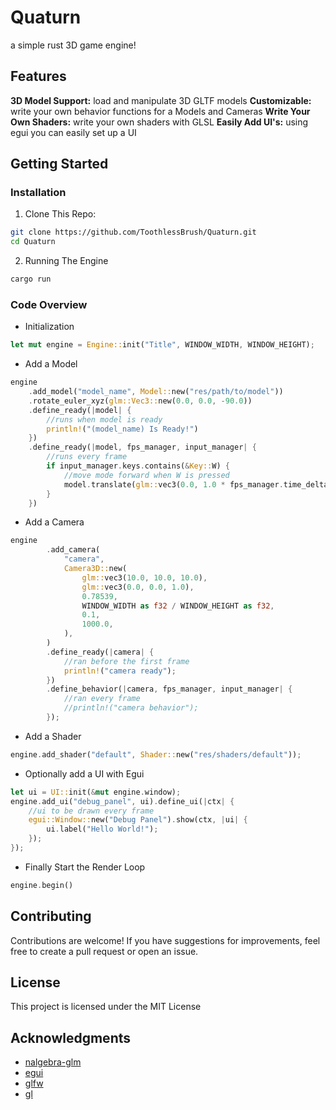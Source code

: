 # Quaturn

a simple rust 3D game engine!

## Features

**3D Model Support:** load and manipulate 3D GLTF models
**Customizable:** write your own behavior functions for a Models and Cameras
**Write Your Own Shaders:** write your own shaders with GLSL
**Easily Add UI's:** using egui you can easily set up a UI

## Getting Started

### Installation

1. Clone This Repo:

```bash
git clone https://github.com/ToothlessBrush/Quaturn.git
cd Quaturn
```

2. Running The Engine

```bash
cargo run
```

### Code Overview

-   Initialization

```rust
let mut engine = Engine::init("Title", WINDOW_WIDTH, WINDOW_HEIGHT);
```

-   Add a Model

```rust
engine
    .add_model("model_name", Model::new("res/path/to/model"))
    .rotate_euler_xyz(glm::Vec3::new(0.0, 0.0, -90.0))
    .define_ready(|model| {
        //runs when model is ready
        println!("(model_name) Is Ready!")
    })
    .define_ready(|model, fps_manager, input_manager| {
        //runs every frame
        if input_manager.keys.contains(&Key::W) {
            //move mode forward when W is pressed
            model.translate(glm::vec3(0.0, 1.0 * fps_manager.time_delta.as_sec_f32()));
        }
    })
```

-   Add a Camera

```rust
engine
        .add_camera(
            "camera",
            Camera3D::new(
                glm::vec3(10.0, 10.0, 10.0),
                glm::vec3(0.0, 0.0, 1.0),
                0.78539,
                WINDOW_WIDTH as f32 / WINDOW_HEIGHT as f32,
                0.1,
                1000.0,
            ),
        )
        .define_ready(|camera| {
            //ran before the first frame
            println!("camera ready");
        })
        .define_behavior(|camera, fps_manager, input_manager| {
            //ran every frame
            //println!("camera behavior");
        });
```

-   Add a Shader

```rust
engine.add_shader("default", Shader::new("res/shaders/default"));
```

-   Optionally add a UI with Egui

```rust
let ui = UI::init(&mut engine.window);
engine.add_ui("debug_panel", ui).define_ui(|ctx| {
    //ui to be drawn every frame
    egui::Window::new("Debug Panel").show(ctx, |ui| {
        ui.label("Hello World!");
    });
});
```

-   Finally Start the Render Loop

```rust
engine.begin()
```

## Contributing

Contributions are welcome! If you have suggestions for improvements, feel free to create a pull request or open an issue.

## License

This project is licensed under the MIT License

## Acknowledgments

-   [nalgebra-glm](https://crates.io/crates/nalgebra-glm)
-   [egui](https://crates.io/crates/egui)
-   [glfw](https://crates.io/crates/glfw)
-   [gl](https://crates.io/crates/gl)
